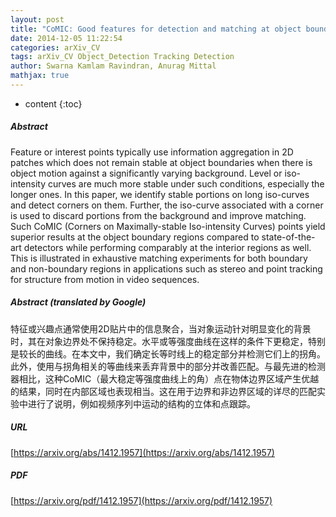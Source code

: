 ```yaml
---
layout: post
title: "CoMIC: Good features for detection and matching at object boundaries"
date: 2014-12-05 11:22:54
categories: arXiv_CV
tags: arXiv_CV Object_Detection Tracking Detection
author: Swarna Kamlam Ravindran, Anurag Mittal
mathjax: true
---
```


* content
{:toc}

##### Abstract
Feature or interest points typically use information aggregation in 2D patches which does not remain stable at object boundaries when there is object motion against a significantly varying background. Level or iso-intensity curves are much more stable under such conditions, especially the longer ones. In this paper, we identify stable portions on long iso-curves and detect corners on them. Further, the iso-curve associated with a corner is used to discard portions from the background and improve matching. Such CoMIC (Corners on Maximally-stable Iso-intensity Curves) points yield superior results at the object boundary regions compared to state-of-the-art detectors while performing comparably at the interior regions as well. This is illustrated in exhaustive matching experiments for both boundary and non-boundary regions in applications such as stereo and point tracking for structure from motion in video sequences.

##### Abstract (translated by Google)
特征或兴趣点通常使用2D贴片中的信息聚合，当对象运动针对明显变化的背景时，其在对象边界处不保持稳定。水平或等强度曲线在这样的条件下更稳定，特别是较长的曲线。在本文中，我们确定长等时线上的稳定部分并检测它们上的拐角。此外，使用与拐角相关的等曲线来丢弃背景中的部分并改善匹配。与最先进的检测器相比，这种CoMIC（最大稳定等强度曲线上的角）点在物体边界区域产生优越的结果，同时在内部区域也表现相当。这在用于边界和非边界区域的详尽的匹配实验中进行了说明，例如视频序列中运动的结构的立体和点跟踪。

##### URL
[https://arxiv.org/abs/1412.1957](https://arxiv.org/abs/1412.1957)

##### PDF
[https://arxiv.org/pdf/1412.1957](https://arxiv.org/pdf/1412.1957)

